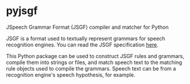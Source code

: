 # pyjsgf
JSpeech Grammar Format (JSGF) compiler and matcher for Python

JSGF is a format used to textually represent grammars for speech recognition engines. 
You can read the JSGF specification [here](https://www.w3.org/TR/jsgf/).

This Python package can be used to construct JSGF rules and grammars, compile them into 
strings or files, and match speech text to the matching rule objects used to compile 
the grammars. Speech text can be from a recognition engine's speech hypothesis, for 
example.
